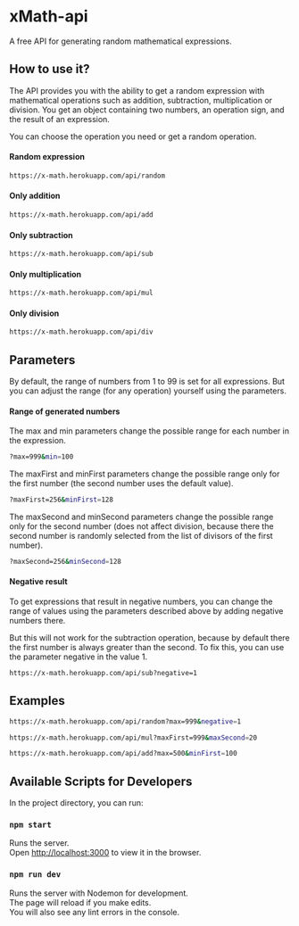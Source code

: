 # xMath-api
A free API for generating random mathematical expressions.

## How to use it?
The API provides you with the ability to get a random expression with mathematical operations such as addition, subtraction, multiplication or division. You get an object containing two numbers, an operation sign, and the result of an expression.

You can choose the operation you need or get a random operation.

#### Random expression 
```sh
https://x-math.herokuapp.com/api/random
```

#### Only addition 
```sh
https://x-math.herokuapp.com/api/add
```

#### Only subtraction
```sh
https://x-math.herokuapp.com/api/sub
```

#### Only multiplication
```sh
https://x-math.herokuapp.com/api/mul
```

#### Only division
```sh
https://x-math.herokuapp.com/api/div
```

## Parameters
By default, the range of numbers from 1 to 99 is set for all expressions. But you can adjust the range (for any operation) yourself using the parameters.

#### Range of generated numbers
The max and min parameters change the possible range for each number in the expression.
```sh
?max=999&min=100
```

The maxFirst and minFirst parameters change the possible range only for the first number (the second number uses the default value).
```sh
?maxFirst=256&minFirst=128
```

The maxSecond and minSecond parameters change the possible range only for the second number (does not affect division, because there the second number is randomly selected from the list of divisors of the first number).
```sh
?maxSecond=256&minSecond=128
```

#### Negative result
To get expressions that result in negative numbers, you can change the range of values using the parameters described above by adding negative numbers there.

But this will not work for the subtraction operation, because by default there the first number is always greater than the second. To fix this, you can use the parameter negative in the value 1.
```sh
https://x-math.herokuapp.com/api/sub?negative=1
```

## Examples

```sh
https://x-math.herokuapp.com/api/random?max=999&negative=1
```

```sh
https://x-math.herokuapp.com/api/mul?maxFirst=999&maxSecond=20
```

```sh
https://x-math.herokuapp.com/api/add?max=500&minFirst=100
```

## Available Scripts for Developers

In the project directory, you can run:

### `npm start`
Runs the server.\
Open [http://localhost:3000](http://localhost:5000) to view it in the browser.

### `npm run dev`
Runs the server with Nodemon for development.\
The page will reload if you make edits.\
You will also see any lint errors in the console.
